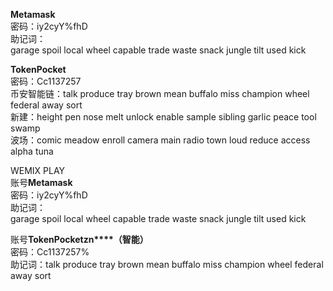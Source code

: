 **Metamask**  
密码：iy2cyY%fhD  
助记词：  
garage spoil local wheel capable trade waste snack jungle tilt used kick  
  
  
**TokenPocket**  
密码：Cc1137257  
币安智能链：talk produce tray brown mean buffalo miss champion wheel federal away sort  
新建：height pen nose melt unlock enable sample sibling garlic peace tool swamp  
波场：comic meadow enroll camera main radio town loud reduce access alpha tuna  
  
WEMIX PLAY  
账号**Metamask**  
密码：iy2cyY%fhD  
助记词：  
garage spoil local wheel capable trade waste snack jungle tilt used kick  
  
账号**TokenPocketzn****（智能）**  
密码：Cc1137257%  
助记词：talk produce tray brown mean buffalo miss champion wheel federal away sort  
  
  
  

